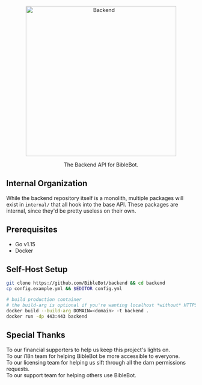 <div align="center"><p>
<a alt="Backend" href="https://biblebot.xyz"><img alt="Backend" width="400px" src="https://i.imgur.com/JVBY24z.png"></a>
</p><p>
The Backend API for BibleBot.
</p></div>

## Internal Organization

While the backend repository itself is a monolith, multiple packages will exist in `internal/` that all hook into the base API. These packages are internal, since they'd be pretty useless on their own.

## Prerequisites

- Go v1.15
- Docker

## Self-Host Setup
```bash
git clone https://github.com/BibleBot/backend && cd backend
cp config.example.yml && $EDITOR config.yml

# build production container
# the build-arg is optional if you're wanting localhost *without* HTTPS
docker build --build-arg DOMAIN=<domain> -t backend .
docker run -dp 443:443 backend
```

## Special Thanks

To our financial supporters to help us keep this project's lights on.  
To our i18n team for helping BibleBot be more accessible to everyone.  
To our licensing team for helping us sift through all the darn permissions requests.  
To our support team for helping others use BibleBot.
